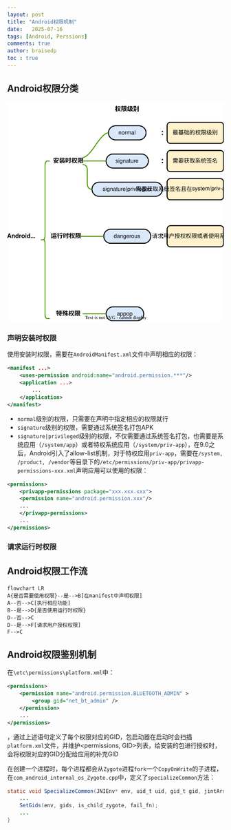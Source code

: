 ```yaml
---
layout: post
title: "Android权限机制"
date:   2025-07-16
tags: [Android, Perssions]
comments: true
author: braisedp
toc : true
---
```


<!-- more -->

## Android权限分类

![permission level](../images/2025-7-16-android_permission/permissons.svg)

### 声明安装时权限
使用安装时权限，需要在`AndroidManifest.xml`文件中声明相应的权限：
```xml
<manifest ...>
    <uses-permission android:name="android.permission.***"/>
    <application ...>
        ...
    </application>
</manifest>
```
- `normal`级别的权限，只需要在声明中指定相应的权限就行
- `signature`级别的权限，需要通过系统签名打包APK
- `signature|privileged`级别的权限，不仅需要通过系统签名打包，也需要是系统应用（`/system/app`）或者特权系统应用（`/system/priv-app`），在9.0之后，Android引入了allow-list机制，对于特权应用`priv-app`，需要在`/system, /product, /vendor`等目录下的`/etc/permissions/priv-app/privapp-permissions-xxx.xml`声明应用可以使用的权限：

```xml
<permissions>
    <privapp-permissions package="xxx.xxx.xxx">
    <permission name="android.permission.xxx"/>
    ...
    </privapp-permissions>
    ...
</permissions>
```

### 请求运行时权限



## Android权限工作流

```mermaid
flowchart LR
A{是否需要使用权限}--是-->B[在manifest中声明权限]
A--否-->C[执行相应功能]
B--是-->D{是否使用运行时权限}
D--否-->C
D--是-->F[请求用户授权权限]
F-->C
```

## Android权限鉴别机制

在`\etc\permissions\platform.xml`中：
```xml
<permissions>
    <permission name="android.permission.BLUETOOTH_ADMIN" >
        <group gid="net_bt_admin" />
    </permission>
    ...
</permissions>
```
，通过上述语句定义了每个权限对应的GID，包启动器在启动时会扫描`platform.xml`文件，并维护<permissions, GID>列表，给安装的包进行授权时，会将权限对应的GID分配给应用的补充GID

在创建一个进程时，每个进程都会从`Zygote`进程`fork`一个`CopyOnWrite`的子进程，在`com_android_internal_os_Zygote.cpp`中，定义了`specializeCommon`方法：
```java
static void SpecializeCommon(JNIEnv* env, uid_t uid, gid_t gid, jintArray gids, ...) {
    ...
    SetGids(env, gids, is_child_zygote, fail_fn);
    ...
}
```
### 
